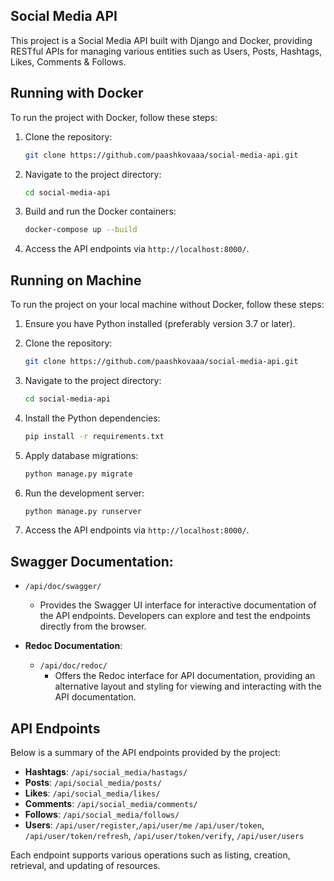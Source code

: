 ## Social Media API

This project is a Social Media API built with Django and Docker, providing RESTful APIs for managing various entities such as Users, Posts, Hashtags, Likes, Comments & Follows.

## Running with Docker

To run the project with Docker, follow these steps:

1. Clone the repository:

    ```bash
    git clone https://github.com/paashkovaaa/social-media-api.git
    ```

2. Navigate to the project directory:

    ```bash
    cd social-media-api
    ```

3. Build and run the Docker containers:

    ```bash
    docker-compose up --build
    ```

4. Access the API endpoints via `http://localhost:8000/`.

## Running on Machine

To run the project on your local machine without Docker, follow these steps:

1. Ensure you have Python installed (preferably version 3.7 or later).

2. Clone the repository:

    ```bash
    git clone https://github.com/paashkovaaa/social-media-api.git
    ```

3. Navigate to the project directory:

    ```bash
    cd social-media-api
    ```

4. Install the Python dependencies:

    ```bash
    pip install -r requirements.txt
    ```

5. Apply database migrations:

    ```bash
    python manage.py migrate
    ```

6. Run the development server:

    ```bash
    python manage.py runserver
    ```

7. Access the API endpoints via `http://localhost:8000/`.

## Swagger Documentation:
  - `/api/doc/swagger/`
    - Provides the Swagger UI interface for interactive documentation of the API endpoints. Developers can explore and test the endpoints directly from the browser.

- **Redoc Documentation**:
  - `/api/doc/redoc/`
    - Offers the Redoc interface for API documentation, providing an alternative layout and styling for viewing and interacting with the API documentation.


## API Endpoints

Below is a summary of the API endpoints provided by the project:

- **Hashtags**: `/api/social_media/hastags/`
- **Posts**: `/api/social_media/posts/`
- **Likes**: `/api/social_media/likes/`
- **Comments**: `/api/social_media/comments/`
- **Follows**: `/api/social_media/follows/`
- **Users**: `/api/user/register`,`/api/user/me` `/api/user/token`, `/api/user/token/refresh`, `/api/user/token/verify`, `/api/user/users`

Each endpoint supports various operations such as listing, creation, retrieval, and updating of resources.